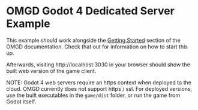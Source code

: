# OMGD Godot 4 Dedicated Server Example

This example should work alongside the [Getting Started](https://newnoiseworks.github.io/omgd/pages/getting-started/) section of the OMGD documentation. Check that out for information on how to start this up.

Afterwards, visiting http://localhost:3030 in your browser should show the built web version of the game client.

NOTE: Godot 4 web servers require an https context when deployed to the cloud. OMGD currently does not support https / ssl. For deployed versions, use the built executables in the `game/dist` folder, or run the game from Godot itself.
